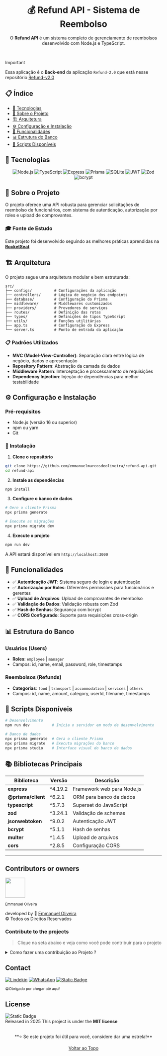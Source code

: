 <div align="center">

 <h1>💰 Refund API - Sistema de Reembolso</h1>
 <p>O <strong>Refund API</strong> é um sistema completo de gerenciamento de reembolsos desenvolvido com Node.js e TypeScript.</p>
</div>

</br>

> [!IMPORTANT]
> Essa aplicação é o **Back-end** da aplicação `Refund-2.0` que está nesse repositório [Refund-v2.0](https://github.com/emmanuelmarcosdeoliveira/refund-v2.0)

## 📋 Índice

- [🚀 Tecnologias](#-tecnologias)
- [📖 Sobre o Projeto](#-sobre-o-projeto)
- [🏗️ Arquitetura](#️-arquitetura)
- [⚙️ Configuração e Instalação](#️-configuração-e-instalação)
- [🎯 Funcionalidades](#-funcionalidades)
- [📊 Estrutura do Banco](#-estrutura-do-banco)
- [🔧 Scripts Disponíveis](#-scripts-disponíveis)

## 🚀 Tecnologias

<div align="center">

![Node.js](https://img.shields.io/badge/Node.js-339933?style=plastic&logo=node.js&logoColor=white)
![TypeScript](https://img.shields.io/badge/TypeScript-007ACC?style=plastic&logo=typescript&logoColor=white)
![Express](https://img.shields.io/badge/Express.js-000000?style=plastic&logo=express&logoColor=white)
![Prisma](https://img.shields.io/badge/Prisma-3982CE?style=plastic&logo=prisma&logoColor=white)
![SQLite](https://img.shields.io/badge/SQLite-003B57?style=plastic&logo=sqlite&logoColor=white)
![JWT](https://img.shields.io/badge/JWT-000000?style=plastic&logo=jsonwebtoken&logoColor=white)
![Zod](https://img.shields.io/badge/Zod-3E67B1?style=plastic&logo=zod&logoColor=white)
![bcrypt](https://img.shields.io/badge/bcrypt-000000?style=plastic&logo=bcrypt&logoColor=white)

</div>

## 📖 Sobre o Projeto

O projeto oferece uma API robusta para gerenciar solicitações de reembolso de funcionários, com sistema de autenticação, autorização por roles e upload de comprovantes.

### 🎓 Fonte de Estudo

Este projeto foi desenvolvido seguindo as melhores práticas aprendidas na **[RocketSeat](https://rocketseat.com.br/)**

## 🏗️ Arquitetura

O projeto segue uma arquitetura modular e bem estruturada:

```
src/
├── configs/          # Configurações da aplicação
├── controllers/      # Lógica de negócio dos endpoints
├── database/         # Configuração do Prisma
├── middleware/       # Middlewares customizados
├── providers/        # Provedores de serviços
├── routes/           # Definição das rotas
├── types/            # Definições de tipos TypeScript
├── utils/            # Funções utilitárias
├── app.ts            # Configuração do Express
└── server.ts         # Ponto de entrada da aplicação
```

### 📋 Padrões Utilizados

- **MVC (Model-View-Controller)**: Separação clara entre lógica de negócio, dados e apresentação
- **Repository Pattern**: Abstração da camada de dados
- **Middleware Pattern**: Interceptação e processamento de requisições
- **Dependency Injection**: Injeção de dependências para melhor testabilidade

## ⚙️ Configuração e Instalação

### Pré-requisitos

- Node.js (versão 16 ou superior)
- npm ou yarn
- Git

### 🚀 Instalação

1. **Clone o repositório**

```bash
git clone https://github.com/emmanuelmarcosdeoliveira/refund-api.git
cd refund-api
```

2. **Instale as dependências**

```bash
npm install
```

3. **Configure o banco de dados**

```bash
# Gere o cliente Prisma
npx prisma generate

# Execute as migrações
npx prisma migrate dev
```

4. **Execute o projeto**

```bash
npm run dev
```

A API estará disponível em `http://localhost:3000`

## 🎯 Funcionalidades

- ✅ **Autenticação JWT**: Sistema seguro de login e autenticação
- ✅ **Autorização por Roles**: Diferentes permissões para funcionários e gerentes
- ✅ **Upload de Arquivos**: Upload de comprovantes de reembolso
- ✅ **Validação de Dados**: Validação robusta com Zod
- ✅ **Hash de Senhas**: Segurança com bcrypt
- ✅ **CORS Configurado**: Suporte para requisições cross-origin

## 📊 Estrutura do Banco

### Usuários (Users)

- **Roles**: `employee` | `manager`
- Campos: id, name, email, password, role, timestamps

### Reembolsos (Refunds)

- **Categorias**: `food` | `transport` | `accommodation` | `services` | `others`
- Campos: id, name, amount, category, userId, filename, timestamps

## 🔧 Scripts Disponíveis

```bash
# Desenvolvimento
npm run dev          # Inicia o servidor em modo de desenvolvimento

# Banco de dados
npx prisma generate  # Gera o cliente Prisma
npx prisma migrate   # Executa migrações do banco
npx prisma studio    # Interface visual do banco de dados
```

## 📚 Bibliotecas Principais

| Biblioteca         | Versão  | Descrição                  |
| ------------------ | ------- | -------------------------- |
| **express**        | ^4.19.2 | Framework web para Node.js |
| **@prisma/client** | ^6.2.1  | ORM para banco de dados    |
| **typescript**     | ^5.7.3  | Superset do JavaScript     |
| **zod**            | ^3.24.1 | Validação de schemas       |
| **jsonwebtoken**   | ^9.0.2  | Autenticação JWT           |
| **bcrypt**         | ^5.1.1  | Hash de senhas             |
| **multer**         | ^1.4.5  | Upload de arquivos         |
| **cors**           | ^2.8.5  | Configuração CORS          |

---

## Contributors or owners

<img height="64px" src="https://res.cloudinary.com/delo0gvyb/image/upload/v1752287431/profile_mjvmdb.png"><br>

<small>Emmanuel Oliveira</small>

developed by 💖 [Emmanuel Oliveira](https://www.linkedin.com/in/oliveira-emmanuel/)<br>
&copy; Todos os Direitos Reservados

### Contribute to the projects

> Clique na seta abaixo e veja como você pode contribuir para o projeto

<details close>
<summary>Como fazer uma contribuição ao Projeto ?</summary>
 - Familiarize-se com a documentação do projeto, que geralmente inclui guias de instalação.<br>
- Explore o código do projeto para entender sua estrutura e funcionamento.
- <br>

**Faça um Fork**

- Crie uma cópia (fork) do repositório original em sua conta do GitHub.<br>

<img alt="Static Badge" src="https://img.shields.io/badge/-path?style=social&logo=git&label=GitHub%20Docs&color=%23000">
<a href="https://docs.github.com/pt/pull-requests/collaborating-with-pull-requests/working-with-forks/fork-a-repo"></a>

**Clone o Repositório**

- Isso criará uma cópia local do projeto, onde você poderá fazer suas modificações.

<img alt="Static Badge" src="https://img.shields.io/badge/-path?style=social&logo=git&label=GitHub%20Docs&color=%23000">
<a href="https://docs.github.com/pt/repositories/creating-and-managing-repositories/cloning-a-repository"></a>

**Crie uma Nova Branch:**

- Crie uma nova branch para isolar suas alterações.<br>
- Isso facilita a organização do seu trabalho e a criação de pull requests.<br>

**Faça as Alterações:**

- Crie funcionalidades, mude estilos ou resolva `bugs` que iram contribuir para a melhoria do Projeto.<br>

**Crie um Pull Request:**

- Inclua uma descrição clara das suas alterações e explique como elas resolvem o problema ou melhoram o projeto.<br>
- Solicitação: Envie um pull request para o repositório original, solicitando que suas alterações sejam incorporadas ao projeto.
  - <br>

**Revise e Responda a Feedback:**

- Colabore: Os mantenedores do projeto podem solicitar alterações ou fornecer feedback sobre o seu código.

</details>

## Contact

[![Lindekin](https://img.shields.io/badge/--path?style=social&logo=Linkedin&logoColor=%230664C1&logoSize=auto&label=Linkedin&labelColor=%23fff&cacheSeconds=https%3A%2F%2Fwww.linkedin.com%2Fin%2Femmanuel-marcos-oliveira%2F)](https://www.linkedin.com/in/oliveira-emmanuel/)
[![WhatsApp](https://img.shields.io/badge/--path?style=social&logo=WhatsApp&logoColor=%231F3833&logoSize=auto&label=WhatsApp&color=%23fff&cacheSeconds=https%3A%2F%2Fwa.me%2F5511968336094)](https://wa.me/5511968336094)
<a href="mailto:ofs.dev.br@gmail.com"><img alt="Static Badge" src="https://img.shields.io/badge/--path?style=social&logo=Gmail&logoSize=auto&label=Gmail&cacheSeconds=--query&link=mailto%3Adev-oliveira%40outlook.com.br%22"> </a>

<sub>😁Obrigado por chegar até aqui!<sub>

## License

![Static Badge](https://img.shields.io/badge/--path?style=plastic&logo=mit&logoSize=auto&label=license%20MIT&labelColor=%23555555&color=%2397CA00)<br>
Released in 2025 This project is under the **MIT license**<br>
<br>

<div align="center">
**⭐ Se este projeto foi útil para você, considere dar uma estrela!**

[Voltar ao Topo](#-índice)

</div>
